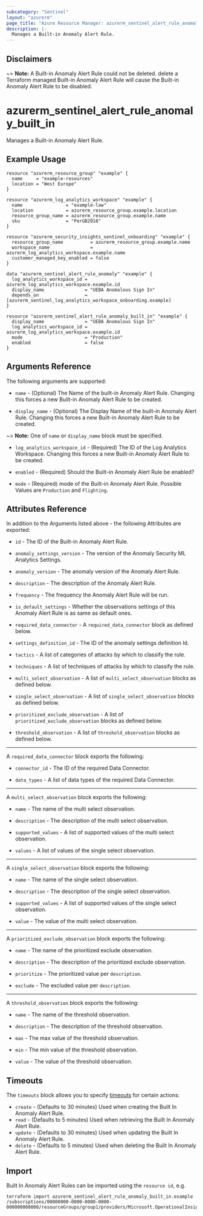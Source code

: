 ```yaml
---
subcategory: "Sentinel"
layout: "azurerm"
page_title: "Azure Resource Manager: azurerm_sentinel_alert_rule_anomaly_built_in"
description: |-
  Manages a Built-in Anomaly Alert Rule.
---
```

## Disclaimers

~> **Note:** A Built-in Anomaly Alert Rule could not be deleted. delete a Terraform managed Built-in Anomaly Alert Rule will cause the Built-in Anomaly Alert Rule to be disabled.

# azurerm_sentinel_alert_rule_anomaly_built_in

Manages a Built-in Anomaly Alert Rule.

## Example Usage

```hcl
resource "azurerm_resource_group" "example" {
  name     = "example-resources"
  location = "West Europe"
}

resource "azurerm_log_analytics_workspace" "example" {
  name                = "example-law"
  location            = azurerm_resource_group.example.location
  resource_group_name = azurerm_resource_group.example.name
  sku                 = "PerGB2018"
}

resource "azurerm_security_insights_sentinel_onboarding" "example" {
  resource_group_name          = azurerm_resource_group.example.name
  workspace_name               = azurerm_log_analytics_workspace.example.name
  customer_managed_key_enabled = false
}

data "azurerm_sentinel_alert_rule_anomaly" "example" {
  log_analytics_workspace_id = azurerm_log_analytics_workspace.example.id
  display_name               = "UEBA Anomalous Sign In"
  depends_on                 = [azurerm_sentinel_log_analytics_workspace_onboarding.example]
}

resource "azurerm_sentinel_alert_rule_anomaly_built_in" "example" {
  display_name               = "UEBA Anomalous Sign In"
  log_analytics_workspace_id = azurerm_log_analytics_workspace.example.id
  mode                       = "Production"
  enabled                    = false
}
```

## Arguments Reference

The following arguments are supported:

* `name` - (Optional) The Name of the built-in Anomaly Alert Rule. Changing this forces a new Built-in Anomaly Alert Rule to be created.

* `display_name` - (Optional) The Display Name of the built-in Anomaly Alert Rule. Changing this forces a new Built-in Anomaly Alert Rule to be created.

~> **Note:** One of `name` or `display_name` block must be specified.

* `log_analytics_workspace_id` - (Required) The ID of the Log Analytics Workspace. Changing this forces a new Built-in Anomaly Alert Rule to be created.

* `enabled` - (Required) Should the Built-in Anomaly Alert Rule be enabled?

* `mode` - (Required) mode of the Built-in Anomaly Alert Rule. Possible Values are `Production` and `Flighting`.

## Attributes Reference

In addition to the Arguments listed above - the following Attributes are exported: 

* `id` - The ID of the Built-in Anomaly Alert Rule.

* `anomaly_settings_version` - The version of the Anomaly Security ML Analytics Settings.

* `anomaly_version` - The anomaly version of the Anomaly Alert Rule.

* `description` - The description of the Anomaly Alert Rule.

* `frequency` - The frequency the Anomaly Alert Rule will be run.

* `is_default_settings` - Whether the observations settings of this Anomaly Alert Rule is as same as default ones.

* `required_data_connector` - A `required_data_connector` block as defined below.

* `settings_definition_id` - The ID of the anomaly settings definition Id.

* `tactics` - A list of categories of attacks by which to classify the rule.

* `techniques` - A list of techniques of attacks by which to classify the rule.

* `multi_select_observation` - A list of `multi_select_observation` blocks as defined below.

* `single_select_observation` - A list of `single_select_observation` blocks as defined below.

* `prioritized_exclude_observation` - A list of `prioritized_exclude_observation` blocks as defined below.

* `threshold_observation` - A list of `threshold_observation` blocks as defined below.

---

A `required_data_connector` block exports the following:

* `connector_id` - The ID of the required Data Connector.

* `data_types` - A list of data types of the required Data Connector.

---

A `multi_select_observation` block exports the following:

* `name` - The name of the multi select observation.

* `description` - The description of the multi select observation.

* `supported_values` - A list of supported values of the multi select observation.

* `values` - A list of values of the single select observation.

---

A `single_select_observation` block exports the following:

* `name` - The name of the single select observation.

* `description` - The description of the single select observation.

* `supported_values` - A list of supported values of the single select observation.

* `value` - The value of the multi select observation.

---

A `prioritized_exclude_observation` block exports the following:

* `name` - The name of the prioritized exclude observation.

* `description` - The description of the prioritized exclude observation.

* `prioritize` - The prioritized value per `description`.

* `exclude` - The excluded value per `description`.

---

A `threshold_observation` block exports the following:

* `name` - The name of the threshold observation.

* `description` - The description of the threshold observation.

* `max` - The max value of the threshold observation.

* `min` - The min value of the threshold observation.

* `value` - The value of the threshold observation.

## Timeouts

The `timeouts` block allows you to specify [timeouts](https://www.terraform.io/language/resources/syntax#operation-timeouts) for certain actions:

* `create` - (Defaults to 30 minutes) Used when creating the Built In Anomaly Alert Rule.
* `read` - (Defaults to 5 minutes) Used when retrieving the Built In Anomaly Alert Rule.
* `update` - (Defaults to 30 minutes) Used when updating the Built In Anomaly Alert Rule.
* `delete` - (Defaults to 5 minutes) Used when deleting the Built In Anomaly Alert Rule.

## Import

Built In Anomaly Alert Rules can be imported using the `resource id`, e.g.

```shell
terraform import azurerm_sentinel_alert_rule_anomaly_built_in.example /subscriptions/00000000-0000-0000-0000-000000000000/resourceGroups/group1/providers/Microsoft.OperationalInsights/workspaces/workspace1/providers/Microsoft.SecurityInsights/securityMLAnalyticsSettings/setting1
```
